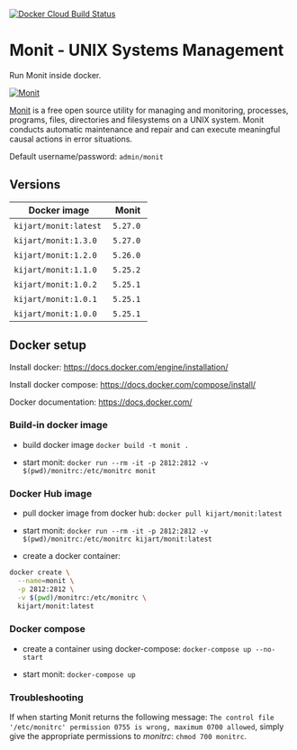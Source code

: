 [![Docker Cloud Build Status](https://img.shields.io/docker/cloud/build/kijart/monit.svg)](https://hub.docker.com/r/kijart/monit)

# Monit - UNIX Systems Management

Run Monit inside docker.

[![Monit](https://mmonit.com/monit/img/logo.png)](https://mmonit.com/monit/)

[Monit](https://mmonit.com/monit/) is a free open source utility for managing and monitoring, processes, programs, files, directories and filesystems on a UNIX system. Monit conducts automatic maintenance and repair and can execute meaningful causal actions in error situations.

Default username/password: `admin/monit`

## Versions

| Docker image           | Monit     |
| ---------------------- | --------- |
| `kijart/monit:latest`  | `5.27.0`  |
| `kijart/monit:1.3.0`   | `5.27.0`  |
| `kijart/monit:1.2.0`   | `5.26.0`  |
| `kijart/monit:1.1.0`   | `5.25.2`  |
| `kijart/monit:1.0.2`   | `5.25.1`  |
| `kijart/monit:1.0.1`   | `5.25.1`  |
| `kijart/monit:1.0.0`   | `5.25.1`  |

## Docker setup

Install docker: <https://docs.docker.com/engine/installation/>

Install docker compose: <https://docs.docker.com/compose/install/>

Docker documentation: <https://docs.docker.com/>

### Build-in docker image

- build docker image `docker build -t monit .`

- start monit: `docker run --rm -it -p 2812:2812 -v $(pwd)/monitrc:/etc/monitrc monit`

### Docker Hub image

- pull docker image from docker hub: `docker pull kijart/monit:latest`

- start monit: `docker run --rm -it -p 2812:2812 -v $(pwd)/monitrc:/etc/monitrc kijart/monit:latest`

- create a docker container:

```bash
docker create \
  --name=monit \
  -p 2812:2812 \
  -v $(pwd)/monitrc:/etc/monitrc \
  kijart/monit:latest
```

### Docker compose

- create a container using docker-compose: `docker-compose up --no-start`

- start monit: `docker-compose up`

### Troubleshooting

If when starting Monit returns the following message: `The control file '/etc/monitrc' permission 0755 is wrong, maximum 0700 allowed`, simply give the appropriate permissions to _monitrc_: `chmod 700 monitrc`.
